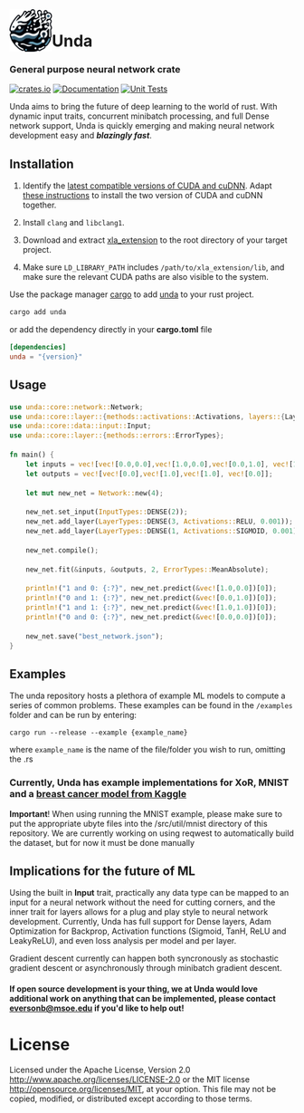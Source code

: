  <img align="left" src="https://raw.githubusercontent.com/BradenEverson/unda/master/unda.svg" width="75px" height="75px" alt="unda icon">

# Unda

### General purpose neural network crate

[![crates.io](https://img.shields.io/crates/v/unda.svg)](https://crates.io/crates/unda)
[![Documentation](https://docs.rs/unda/badge.svg)](https://docs.rs/unda)
[![Unit Tests](https://github.com/BradenEverson/unda/actions/workflows/rust.yml/badge.svg)](https://github.com/BradenEverson/unda/actions/workflows/rust.yml)

Unda aims to bring the future of deep learning to the world of rust. With dynamic input traits, concurrent minibatch processing, and full Dense network support, Unda is quickly emerging and making neural network development easy and ***blazingly fast***.

## Installation

1) Identify the [latest compatible versions of CUDA and cuDNN](https://www.tensorflow.org/install/source#gpu). Adapt [these instructions](https://medium.com/@gokul.a.krishnan/how-to-install-cuda-cudnn-and-tensorflow-on-ubuntu-22-04-2023-20fdfdb96907) to install the two version of CUDA and cuDNN together.

2) Install `clang` and `libclang1`.

3) Download and extract [xla_extension](https://github.com/elixir-nx/xla/releases/tag/v0.6.0) to the root directory of your target project.

4) Make sure `LD_LIBRARY_PATH` includes `/path/to/xla_extension/lib`, and make sure the relevant CUDA paths are also visible to the system.

Use the package manager [cargo](https://crates.io/) to add [unda](https://crates.io/crates/unda) to your rust project.

```bash
cargo add unda
```

or add the dependency directly in your **cargo.toml** file

```toml
[dependencies]
unda = "{version}"
```

## Usage

```rust
use unda::core::network::Network;
use unda::core::layer::{methods::activations::Activations, layers::{LayerTypes, InputTypes}};
use unda::core::data::input::Input;
use unda::core::layer::{methods::errors::ErrorTypes};

fn main() {
    let inputs = vec![vec![0.0,0.0],vec![1.0,0.0],vec![0.0,1.0], vec![1.0,1.0]];
    let outputs = vec![vec![0.0],vec![1.0],vec![1.0], vec![0.0]];

    let mut new_net = Network::new(4);

    new_net.set_input(InputTypes::DENSE(2));
    new_net.add_layer(LayerTypes::DENSE(3, Activations::RELU, 0.001));
    new_net.add_layer(LayerTypes::DENSE(1, Activations::SIGMOID, 0.001));

    new_net.compile();

    new_net.fit(&inputs, &outputs, 2, ErrorTypes::MeanAbsolute);

    println!("1 and 0: {:?}", new_net.predict(&vec![1.0,0.0])[0]);
    println!("0 and 1: {:?}", new_net.predict(&vec![0.0,1.0])[0]);
    println!("1 and 1: {:?}", new_net.predict(&vec![1.0,1.0])[0]);
    println!("0 and 0: {:?}", new_net.predict(&vec![0.0,0.0])[0]);

    new_net.save("best_network.json");
}
```


## Examples
The unda repository hosts a plethora of example ML models to compute a series of common problems. These examples can be found in the ```/examples``` folder and can be run by entering:

```
cargo run --release --example {example_name}
```
where ```example_name``` is the name of the file/folder you wish to run, omitting the .rs

### Currently, Unda has example implementations for XoR, MNIST and a [breast cancer model from Kaggle](https://www.kaggle.com/datasets/yasserh/breast-cancer-dataset)

**Important**! When using running the MNIST example, please make sure to put the appropriate ubyte files into the /src/util/mnist directory of this repository. We are currently working on using reqwest to automatically build the dataset, but for now it must be done manually

## Implications for the future of ML

Using the built in **Input** trait, practically any data type can be mapped to an input for a neural network without the need for cutting corners, and the inner trait for layers allows for a plug and play style to neural network development. Currently, Unda has full support for Dense layers, Adam Optimization for Backprop, Activation functions (Sigmoid, TanH, ReLU and LeakyReLU), and even loss analysis per model and per layer.

Gradient descent currently can happen both syncronously as stochastic gradient descent or asynchronously through minibatch gradient descent.

#### If open source development is your thing, we at Unda would love additional work on anything that can be implemented, please contact **eversonb@msoe.edu** if you'd like to help out!

# License
Licensed under the Apache License, Version 2.0 http://www.apache.org/licenses/LICENSE-2.0 or the MIT license http://opensource.org/licenses/MIT, at your option. This file may not be copied, modified, or distributed except according to those terms.
